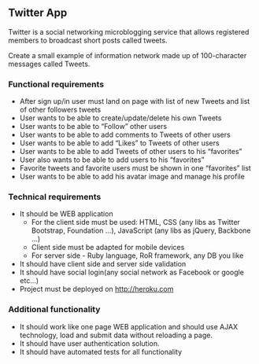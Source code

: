 ## Twitter App
Twitter is a social networking microblogging service that allows registered members to broadcast short posts called tweets.

Create a small example of information network made up of 100-character messages called Tweets.

### Functional requirements
* After sign up/in user must land on page with list of new Tweets and list of other followers tweets
* User wants to be able to create/update/delete his own Tweets
* User wants to be able to “Follow” other users
* User wants to be able to add comments to Tweets of other users
* User wants to be able to add “Likes” to Tweets of other users
* User wants to be able to add Tweets of other users to his “favorites”
* User also  wants to be able to add users to his “favorites”
* Favorite tweets and favorite users must be shown in one “favorites” list
* User wants to be able to add his avatar image and manage his profile

### Technical requirements
* It should be WEB application
    * For the client side must be used: HTML, CSS (any libs as Twitter Bootstrap, Foundation ...), JavaScript (any libs as jQuery, Backbone ...)
    * Client side must be adapted for mobile devices
    * For server side - Ruby language, RoR framework, any DB you like
* It should have client side and server side validation
* It should have social login(any social network as Facebook or google etc...)
* Project must be deployed on  http://heroku.com

### Additional functionality
* It should work like one page WEB application and should use AJAX technology, load and submit data without reloading a page.
* It should have user authentication solution.
* It should have automated tests for all functionality
